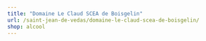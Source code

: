 ```yaml
---
title: "Domaine Le Claud SCEA de Boisgelin"
url: /saint-jean-de-vedas/domaine-le-claud-scea-de-boisgelin/
shop: alcool
---
```

